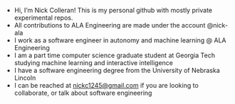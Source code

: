 * Hi, I’m Nick Colleran! This is my personal github with mostly private experimental repos.
* All contributions to ALA Engineering are made under the account @nick-ala
* I work as a software engineer in autonomy and machine learning @ ALA Engineering
* I am a part time computer science graduate student at Georgia Tech studying machine learning and interactive intelligence
* I have a software engineering degree from the University of Nebraska Lincoln
* I can be reached at nickc1245@gmail.com if you are looking to collaborate, or talk about software engineering
